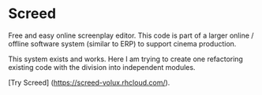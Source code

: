 Screed
======

Free and easy online screenplay editor.
This code is part of a larger online / offline software system (similar to ERP) to support cinema production.

This system exists and works. Here I am trying to create one refactoring existing code with the division into independent modules.

[Try Screed] (https://screed-volux.rhcloud.com/).
